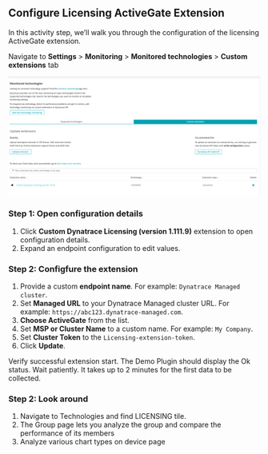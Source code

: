 ## Configure Licensing ActiveGate Extension
In this activity step, we’ll walk you through the configuration of the licensing ActiveGate extension. 

Navigate to **Settings** > **Monitoring** > **Monitored technologies** > **Custom extensions** tab

![plugin-config](../../../assets/images/plugin-config.png)

### Step 1: Open configuration details
1. Click **Custom Dynatrace Licensing (version 1.111.9)** extension to open configuration details.
1. Expand an endpoint configuration to edit values.

### Step 2: Configfure the extension
1. Provide a custom **endpoint name**. For example: `Dynatrace Managed cluster`.
1. Set **Managed URL** to your Dynatrace Managed cluster URL. For example: `https://abc123.dynatrace-managed.com`.
1. **Choose ActiveGate** from the list.
1. Set **MSP or Cluster Name** to a custom name. For example: `My Company`.
1. Set **Cluster Token** to the `Licensing-extension-token`.
1. Click **Update**.

Verify successful extension start. The Demo Plugin should display the Ok status. Wait patiently. It takes up to 2 minutes for the first data to be collected.

### Step 2: Look around
1. Navigate to Technologies and find LICENSING tile.
2. The Group page lets you analyze the group and compare the performance of its members
3. Analyze various chart types on device page